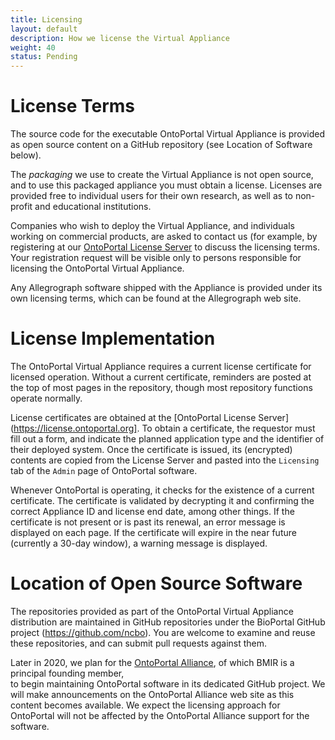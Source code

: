 ```yaml
---
title: Licensing
layout: default
description: How we license the Virtual Appliance
weight: 40
status: Pending
---
```


# License Terms

The source code for the executable OntoPortal Virtual Appliance 
is provided as open source content on a GitHub repository 
(see Location of Software below). 

The *packaging* we use to create the Virtual Appliance is not open source,
and to use this packaged appliance you must obtain a license. 
Licenses are provided free to individual users for their own research,
as well as to non-profit and educational institutions. 

Companies who wish to deploy the Virtual Appliance, 
and individuals working on commercial products, 
are asked to contact us
(for example, by registering at our [OntoPortal License Server](https://license.ontoportal.org) to discuss the licensing terms.
Your registration request will be visible only to persons responsible for licensing 
the OntoPortal Virtual Appliance.

Any Allegrograph software shipped with the Appliance 
is provided under its own licensing terms,
which can be found at the Allegrograph web site.

# License Implementation

The OntoPortal Virtual Appliance requires a current license certificate 
for licensed operation. Without a current certificate, reminders
are posted at the top of most pages in the repository, 
though most repository functions operate normally.

License certificates are obtained at the [OntoPortal License Server](https://license.ontoportal.org]. 
To obtain a certificate, the requestor must fill out a form,
and indicate the planned application type and the identifier of their deployed system.
Once the certificate is issued, its (encrypted) contents are 
copied from the License Server 
and pasted into the `Licensing` tab of the `Admin` page of OntoPortal software. 

Whenever OntoPortal is operating, it checks for the existence of a current certificate.
The certificate is validated by decrypting it and confirming the correct Appliance ID and 
license end date, among other things.
If the certificate is not present or is past its renewal, 
an error message is displayed on each page.
If the certificate will expire in the near future (currently a 30-day window),
a warning message is displayed.

# Location of Open Source Software

The repositories provided as part of the OntoPortal Virtual Appliance distribution
are maintained in GitHub repositories under the BioPortal GitHub project 
(https://github.com/ncbo). 
You are welcome to examine and reuse these repositories, 
and can submit pull requests against them.

Later in 2020, we plan for the [OntoPortal Alliance](https://ontoportal.org), 
of which BMIR is a principal founding member,  
to begin maintaining OntoPortal software in its dedicated GitHub project.
We will make announcements on the OntoPortal Alliance web site as this content 
becomes available. 
We expect the licensing approach for OntoPortal will not be affected by the
OntoPortal Alliance support for the software.





